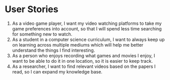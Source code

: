# User Stories

1. As a video game player, I want my video watching platforms to take my game preferences into account, so that I will spend less time searching for something new to watch.
2. As a student in a computer science curriculum, I want to always keep up on learning across multiple mediums which will help me better understand the things I find interesting.
3. As a person who enjoys recording what games and movies I enjoy, I want to be able to do it in one location, so it is easier to keep track.
4. As a researcher, I want to find relevant videos based on the papers I read, so I can expand my knowledge base.
